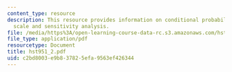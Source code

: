 ```yaml
---
content_type: resource
description: This resource provides information on conditional probabilities, utility
  scale and sensitivity analysis.
file: /media/https%3A/open-learning-course-data-rc.s3.amazonaws.com/hst-951j-medical-decision-support-fall-2005/c2bd8003e9b837825efa9563ef426344_hst951_2.pdf
file_type: application/pdf
resourcetype: Document
title: hst951_2.pdf
uid: c2bd8003-e9b8-3782-5efa-9563ef426344
---
```

